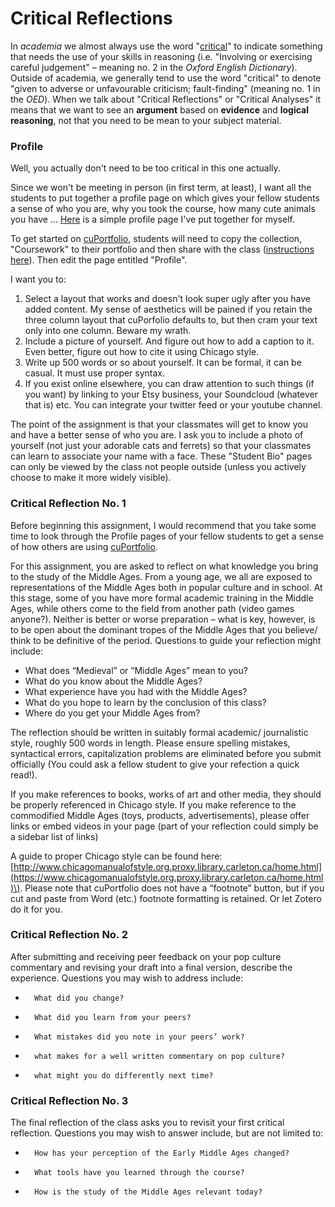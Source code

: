 # Critical Reflections

In _academia_ we almost always use the word "[critical](https://www.oed.com/view/Entry/44592?)" to indicate something that needs the use of your skills in reasoning \(i.e. "Involving or exercising careful judgement" – meaning no. 2 in the _Oxford English Dictionary_\). Outside of academia, we generally tend to use the word "critical" to denote "given to adverse or unfavourable criticism; fault-finding" \(meaning no. 1 in the _OED_\). When we talk about "Critical Reflections" or "Critical Analyses" it means that we want to see an **argument** based on **evidence** and **logical reasoning**, not that you need to be mean to your subject material. 

### Profile

Well, you actually don't need to be too critical in this one actually. 

Since we won't be meeting in person \(in first term, at least\), I want all the students to put together a profile page on which gives your fellow students a sense of who you are, why you took the course, how many cute animals you have ... [Here](https://cuportfolio.carleton.ca/view/view.php?t=R0JhOVq2vQu3xfWjiceY) is a simple profile page I've put together for myself. 

To get started on [cuPortfolio](../../digital-tools/cuportfolio.md), students will need to copy the collection, "Coursework" to their portfolio and then share with the class \([instructions here](../../digital-tools/cuportfolio.md#here-is-a-rough-guide-to-getting-started-with-cuportfolio)\). Then edit the page entitled "Profile". 

I want you to:

1. Select a layout that works and doesn't look super ugly after you have added content. My sense of aesthetics will be pained if you retain the three column layout that cuPorfolio defaults to, but then cram your text only into one column. Beware my wrath.
2. Include a picture of yourself. And figure out how to add a caption to it. Even better, figure out how to cite it using Chicago style. 
3. Write up 500 words or so about yourself. It can be formal, it can be casual. It must  use proper syntax. 
4. If you exist online elsewhere, you can draw attention to such things \(if you want\) by linking to your Etsy business, your Soundcloud \(whatever that is\) etc. You can integrate your twitter feed or your youtube channel.

The point of the assignment is that your classmates will get to know you and have a better sense of who you are. I ask you to include a photo of yourself \(not just your adorable cats and ferrets\) so that your classmates can learn to associate your name with a face. These "Student Bio" pages can only be viewed by the class not people outside \(unless you actively choose to make it more widely visible\). 

### Critical Reflection No. 1

Before beginning this assignment, I would recommend that you take some time to look through the Profile pages of your fellow students to get a sense of how others are using [cuPortfolio](../../digital-tools/cuportfolio.md).

For this assignment, you are asked to reflect on what knowledge you bring to the study of the Middle Ages. From a young age, we all are exposed to representations of the Middle Ages both in popular culture and in school. At this stage, some of you have more formal academic training in the Middle Ages, while others come to the field from another path \(video games anyone?\). Neither is better or worse preparation – what is key, however, is to be open about the dominant tropes of the Middle Ages that you believe/ think to be definitive of the period. Questions to guide your reflection might include:

* What does “Medieval” or “Middle Ages” mean to you?
* What do you know about the Middle Ages?
* What experience have you had with the Middle Ages?
* What do you hope to learn by the conclusion of this class?
* Where do you get your Middle Ages from?

The reflection should be written in suitably formal academic/ journalistic style, roughly 500 words in length. Please ensure spelling mistakes, syntactical errors, capitalization problems are eliminated before you submit officially \(You could ask a fellow student to give your refection a quick read!\).

If you make references to books, works of art and other media, they should be properly referenced in Chicago style. If you make reference to the commodified Middle Ages \(toys, products, advertisements\), please offer links or embed videos in your page \(part of your reflection could simply be a sidebar list of links\)

A guide to proper Chicago style can be found here: [http://www.chicagomanualofstyle.org.proxy.library.carleton.ca/home.html](https://www.chicagomanualofstyle.org.proxy.library.carleton.ca/home.html)\). Please note that cuPortfolio does not have a “footnote” button, but if you cut and paste from Word \(etc.\) footnote formatting is retained. Or let Zotero do it for you. 

### Critical Reflection No. 2

After submitting and receiving peer feedback on your pop culture commentary and revising your draft into a final version, describe the experience. Questions you may wish to address include:

*       What did you change?
*       What did you learn from your peers?
*       What mistakes did you note in your peers’ work?
*       what makes for a well written commentary on pop culture?
*       what might you do differently next time?

### Critical Reflection No. 3

The final reflection of the class asks you to revisit your first critical reflection. Questions you may wish to answer include, but are not limited to:

*       How has your perception of the Early Middle Ages changed?
*       What tools have you learned through the course?
*       How is the study of the Middle Ages relevant today?

